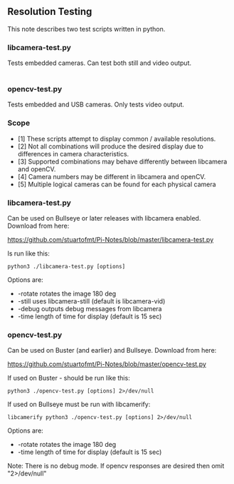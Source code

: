 ## Resolution Testing
This note describes two test scripts written in python.

### libcamera-test.py
Tests embedded cameras. Can test both still and video output.<br><br>

### opencv-test.py
Tests embedded and USB cameras. Only tests video output.

### Scope
- [1] These scripts attempt to display common / available resolutions.<br>
- [2] Not all combinations will produce the desired display due to differences in camera characteristics.<br>
- [3] Supported combinations may behave differently between libcamera and openCV.<br>
- [4] Camera numbers may be different in libcamera and openCV.
- [5] Multiple logical cameras can be found for each physical camera

### libcamera-test.py
Can be used on Bullseye or later releases with libcamera enabled.
Download from here:

https://github.com/stuartofmt/Pi-Notes/blob/master/libcamera-test.py

Is run like this:
```
python3 ./libcamera-test.py [options]
```
Options are:
- -rotate  rotates the image 180 deg
- -still   uses libcamera-still (default is libcamera-vid)
- -debug   outputs debug messages from libcamera
- -time    length of time for display (default is 15 sec)

### opencv-test.py
Can be used on Buster (and earlier) and Bullseye.
Download from here:

https://github.com/stuartofmt/Pi-Notes/blob/master/opencv-test.py

If used on Buster - should be run like this:

```
python3 ./opencv-test.py [options] 2>/dev/null

```

If used on Bullseye must be run with libcamerify:
```
libcamerify python3 ./opencv-test.py [options] 2>/dev/null
```

Options are:
- -rotate  rotates the image 180 deg
- -time    length of time for display (default is 15 sec)

Note: There is no debug mode.  If opencv responses are desired then omit "2>/dev/null"
